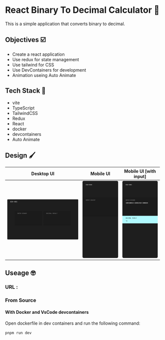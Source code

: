 # React Binary To Decimal Calculator 🧮

This is a simple application that converts binary to decimal.

## Objectives ☑️

- Create a react application
- Use redux for state management
- Use tailwind for CSS
- Use DevContainers for development
- Animation useing Auto Animate

## Tech Stack 🔧

- vite
- TypeScript
- TailwindCSS
- Redux
- React
- docker
- devcontainers
- Auto Animate

## Design 🖌️

|                Desktop UI                |                 Mobile UI                  |                Mobile UI [with input]                 |
| :--------------------------------------: | :----------------------------------------: | :---------------------------------------------------: |
| ![Desktop UI](./design/Desktop%20UI.png) | ![Mobile UI](./design/Mobile%20UI%201.png) | ![Mobile UI With Input](./design/Mobile%20UI%202.png) |

## Useage 🤓

### URL :

### From Source

#### With Docker and VsCode devcontainers

Open dockerfile in dev containers and run the following command:

```
pnpm run dev
```

